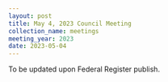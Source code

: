 ```yaml
---
layout: post
title: May 4, 2023 Council Meeting
collection_name: meetings
meeting_year: 2023
date: 2023-05-04
---
```

T﻿o be updated upon Federal Register publish.